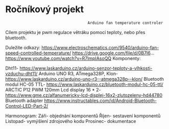 # Ročníkový projekt

                                        Arduino fan temperature controler
                                      
Cílem projektu je pwm regulace větráku pomocí teploty, nebo přes bluetooth.                                     

Duležite odkazy:
https://www.electroschematics.com/9540/arduino-fan-speed-controlled-temperature/
https://drive.google.com/file/d/0B7I6...
https://www.youtube.com/watch?v=R7lmpIAsoQQ 
Komponenty:

Dht11- https://www.laskarduino.cz/arduino-senzor-teploty-a-vlhkosti-vzduchu-dht11/
Arduino UNO R3, ATmega328P, Klon- https://www.laskarduino.cz/arduino-uno-r3--atmega328p--klon/
Bluetooth modul HC-05 TTL- https://www.laskarduino.cz/bluetooth-modul-hc-05-ttl/
ARCTIC P12 PWM 120mm
Lcd display 16 * 2- https://www.gme.cz/alfanumericky-lcd-displej-16x2-zlutozeleny-hd44780
Bluetooth adapter https://www.instructables.com/id/Android-Bluetooth-Control-LED-Part-2/

Harmonogram:
Záři- objednání komponentů
Říjen- sestavení komponentů
Listopad- vymýšlení zdrojového kodu
Prosinec- dokumentace

